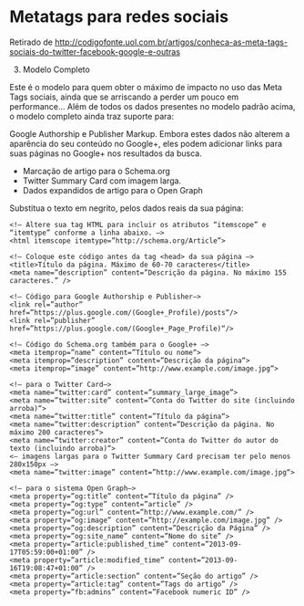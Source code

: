 # Metatags para redes sociais
Retirado de http://codigofonte.uol.com.br/artigos/conheca-as-meta-tags-sociais-do-twitter-facebook-google-e-outras

3) Modelo Completo

Este é o modelo para quem obter o máximo de impacto no uso das Meta Tags sociais, ainda que se arriscando a perder um pouco em performance… Além de todos os dados presentes no modelo padrão acima, o modelo completo ainda traz suporte para:

Google Authorship e Publisher Markup. Embora estes dados não alterem a aparência do seu conteúdo no Google+, eles podem adicionar links para suas páginas no Google+ nos resultados da busca.

* Marcação de artigo para o Schema.org
* Twitter Summary Card com imagem larga.
* Dados expandidos de artigo para o Open Graph

Substitua o texto em negrito, pelos dados reais da sua página:

```
<!– Altere sua tag HTML para incluir os atributos “itemscope” e “itemtype” conforme a linha abaixo. –>
<html itemscope itemtype=”http://schema.org/Article”>

```

```
<!– Coloque este código antes da tag <head> da sua página –>
<title>Título da página. Máximo de 60-70 caracteres</title>
<meta name=”description” content=”Descrição da página. No máximo 155 caracteres.” />

<!– Código para Google Authorship e Publisher–>
<link rel=”author” href=”https://plus.google.com/(Google+_Profile)/posts“/>
<link rel=”publisher” href=”https://plus.google.com/(Google+_Page_Profile)“/>

<!– Código do Schema.org também para o Google+ –>
<meta itemprop=”name” content=”Título ou nome“>
<meta itemprop=”description” content=”Descrição da página“>
<meta itemprop=”image” content=”http://www.example.com/image.jpg“>

<!– para o Twitter Card–>
<meta name=”twitter:card” content=”summary_large_image”>
<meta name=”twitter:site” content=”Conta do Twitter do site (incluindo arroba)“>
<meta name=”twitter:title” content=”Título da página“>
<meta name=”twitter:description” content=”Descrição da página. No máximo 200 caracteres“>
<meta name=”twitter:creator” content=”Conta do Twitter do autor do texto (incluindo arroba)“>
<– imagens largas para o Twitter Summary Card precisam ter pelo menos 280x150px –>
<meta name=”twitter:image” content=”http://www.example.com/image.jpg“>

<!– para o sistema Open Graph–>
<meta property=”og:title” content=”Título da página” />
<meta property=”og:type” content=”article” />
<meta property=”og:url” content=”http://www.example.com/” />
<meta property=”og:image” content=”http://example.com/image.jpg” />
<meta property=”og:description” content=”Descrição da Página” />
<meta property=”og:site_name” content=”Nome do site” />
<meta property=”article:published_time” content=”2013-09-17T05:59:00+01:00” />
<meta property=”article:modified_time” content=”2013-09-16T19:08:47+01:00” />
<meta property=”article:section” content=”Seção do artigo” />
<meta property=”article:tag” content=”Tags do artigo” />
<meta property=”fb:admins” content=”Facebook numeric ID” />

```
